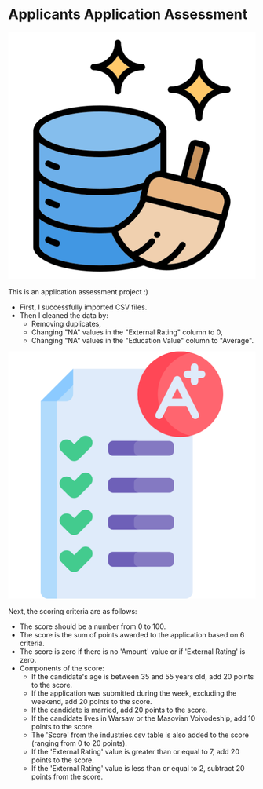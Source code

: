 # Applicants Application Assessment

![Data Cleaning](https://github.com/jakubkoszewnik/jakubkoszewnik/blob/main/data-cleaning.png)

This is an application assessment project :)

* First, I successfully imported CSV files.
* Then I cleaned the data by:
  - Removing duplicates,
  - Changing "NA" values in the "External Rating" column to 0,
  - Changing "NA" values in the "Education Value" column to "Average".

![Scoring Criteria](https://github.com/jakubkoszewnik/jakubkoszewnik/blob/main/score.png)

Next, the scoring criteria are as follows:
- The score should be a number from 0 to 100.
- The score is the sum of points awarded to the application based on 6 criteria.
- The score is zero if there is no 'Amount' value or if 'External Rating' is zero.
- Components of the score:
  - If the candidate's age is between 35 and 55 years old, add 20 points to the score.
  - If the application was submitted during the week, excluding the weekend, add 20 points to the score.
  - If the candidate is married, add 20 points to the score.
  - If the candidate lives in Warsaw or the Masovian Voivodeship, add 10 points to the score.
  - The 'Score' from the industries.csv table is also added to the score (ranging from 0 to 20 points).
  - If the 'External Rating' value is greater than or equal to 7, add 20 points to the score.
  - If the 'External Rating' value is less than or equal to 2, subtract 20 points from the score.
